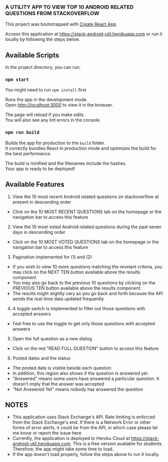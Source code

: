 ### A UTILITY APP TO VIEW TOP 10 ANDROID RELATED QUESTIONS FROM STACKOVERFLOW 

This project was bootstrapped with [Create React App](https://github.com/facebook/create-react-app).

Access this application at https://stack-android-util.herokuapp.com or run it locally by following the steps below.

## Available Scripts

In the project directory, you can run:

### `npm start`

You might need to run `npm install` first

Runs the app in the development mode.<br />
Open [http://localhost:3000](http://localhost:3000) to view it in the browser.

The page will reload if you make edits.<br />
You will also see any lint errors in the console.

### `npm run build`

Builds the app for production to the `build` folder.<br />
It correctly bundles React in production mode and optimizes the build for the best performance.

The build is minified and the filenames include the hashes.<br />
Your app is ready to be deployed!

## Available Features
1. View the 10 most recent Android related questions on stackoverflow at present in descending order
- Click on the 10 MOST RECENT QUESTIONS tab on the homepage or the navigation bar to access this feature

2. View the 10 most voted Android related questions during the past seven days in descending order
- Click on the 10 MOST VOTED QUESTIONS tab on the homepage or the navigation bar to access this feature <br/>

3. Pagination implemented for (1) and (2) 
- If you wish to view 10 more questions matching the revelant criteria, you may click on the NEXT TEN button available above the results component <br/>
- You may also go back to the previous 10 questions by clicking on the PREVIOUS TEN button available above the results component. 
- The results might slightly vary as you go back and forth because the API sends the real-time data updated frequently

4. A toggle switch is implemented to filter out those questions with accepted answers
- Feel free to use the toggle to get only those questions with accepted answers

5. Open the full question as a new dialog
- Click on the red "READ FULL QUESTION" button to access this feature

6. Posted dates and the status
- The posted date is visible beside each question
- In addition, this region also shows if the question is answered yet.
- "Answered" means some users have answered a particular question. It doesn't imply that the answer was accepted
- "Not Answered Yet" means nobody has answered the question


## NOTES
- This application uses Stack Exchange's API. Rate limiting is enforced from the Stack Exchange's end. If there is a Network Error or other forms of error alerts, it could be from the API, in which case please let me know or report the issue here
- Currently, the application is deployed to Heroku Cloud at https://stack-android-util.herokuapp.com. This is a free version available for students. Therefore, the app might take some time to load. 
- If the app doesn't load properly, follow the steps above to run it locally.





